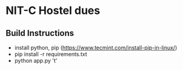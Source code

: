 # NIT-C Hostel dues 

## Build Instructions
- install python, pip (https://www.tecmint.com/install-pip-in-linux/)
- pip install -r requirements.txt
- python app.py 't' 
